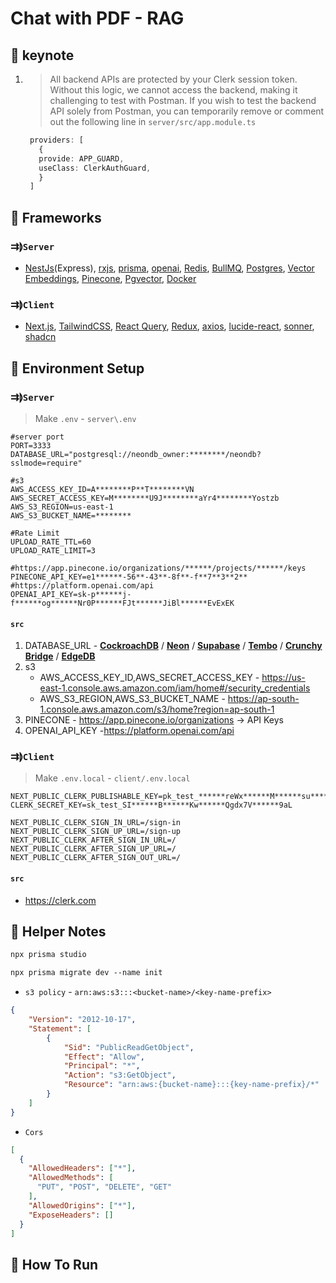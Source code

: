 # Chat with PDF - RAG

## 🔗 keynote
1. > All backend APIs are protected by your Clerk session token. Without this logic, we cannot access the backend, making it challenging to test with Postman. If you wish to test the backend API solely from Postman, you can temporarily remove or comment out the following line in `server/src/app.module.ts`
   ```ts
    providers: [
      {
      provide: APP_GUARD,
      useClass: ClerkAuthGuard,
      }
    ]
   ```
## 🔗 Frameworks
### ⇉⟭`Server`
- [NestJs](https://nestjs.com/)(Express), [rxjs](https://rxjs.dev/), [prisma](https://www.prisma.io/), [openai](https://beta.openai.com/), [Redis](https://redis.io/), [BullMQ](https://docs.bullmq.io/), [Postgres](https://www.postgresql.org/), [Vector Embeddings](https://docs.pinecone.io/docs/vector-embeddings), [Pinecone](https://www.pinecone.io/), [Pgvector](https://github.com/pgvector/pgvector), [Docker](https://www.docker.com/)

### ⇉⟭`Client`
- [Next.js](https://nextjs.org/), [TailwindCSS](https://tailwindcss.com/), [React Query](https://tanstack.com/query/v3/), [Redux](https://redux.js.org/), [axios](https://axios-http.com/), [lucide-react](https://lucide.dev/), [sonner](https://sonner.emilkowal.ski/), [shadcn](https://ui.shadcn.com/)

## 🔗 Environment Setup
### ⇉⟭`Server`
> Make `.env` - `server\.env`
```dotenv
#server port
PORT=3333
DATABASE_URL="postgresql://neondb_owner:********/neondb?sslmode=require"

#s3
AWS_ACCESS_KEY_ID=A********P**T********VN
AWS_SECRET_ACCESS_KEY=M********U9J********aYr4********Yostzb
AWS_S3_REGION=us-east-1
AWS_S3_BUCKET_NAME=********

#Rate Limit
UPLOAD_RATE_TTL=60
UPLOAD_RATE_LIMIT=3

#https://app.pinecone.io/organizations/******/projects/******/keys
PINECONE_API_KEY=e1******-56**-43**-8f**-f**7**3**2**
#https://platform.openai.com/api
OPENAI_API_KEY=sk-p******j-f******og******Nr0P******FJt******JiBl******EvExEK
```
#### `src`

1. DATABASE_URL - [**CockroachDB**](https://www.cockroachlabs.com/) / [**Neon**](https://neon.tech/) / [**Supabase**](https://supabase.com/) / [**Tembo**](https://tembo.io/) / [**Crunchy Bridge**](https://www.crunchybridge.com/) / [**EdgeDB**](https://www.edgedb.com/)
2. s3
    - AWS_ACCESS_KEY_ID,AWS_SECRET_ACCESS_KEY - https://us-east-1.console.aws.amazon.com/iam/home#/security_credentials
    - AWS_S3_REGION,AWS_S3_BUCKET_NAME - https://ap-south-1.console.aws.amazon.com/s3/home?region=ap-south-1
3. PINECONE - https://app.pinecone.io/organizations -> API Keys
4. OPENAI_API_KEY -https://platform.openai.com/api
### ⇉⟭`Client`
> Make `.env.local` - `client/.env.local`
```dotenv
NEXT_PUBLIC_CLERK_PUBLISHABLE_KEY=pk_test_******reWx******M******su******b3******uZG******A
CLERK_SECRET_KEY=sk_test_SI******B******Kw******Qgdx7V******9aL

NEXT_PUBLIC_CLERK_SIGN_IN_URL=/sign-in
NEXT_PUBLIC_CLERK_SIGN_UP_URL=/sign-up
NEXT_PUBLIC_CLERK_AFTER_SIGN_IN_URL=/
NEXT_PUBLIC_CLERK_AFTER_SIGN_UP_URL=/
NEXT_PUBLIC_CLERK_AFTER_SIGN_OUT_URL=/
```
#### `src`
- https://clerk.com


## 🔗 Helper Notes
```md
npx prisma studio

npx prisma migrate dev --name init
```
- `s3 policy` - `arn:aws:s3:::<bucket-name>/<key-name-prefix>`
```json
{
    "Version": "2012-10-17",
    "Statement": [
        {
            "Sid": "PublicReadGetObject",
            "Effect": "Allow",
            "Principal": "*",
            "Action": "s3:GetObject",
            "Resource": "arn:aws:{bucket-name}:::{key-name-prefix}/*"
        }
    ]
}
```
- `Cors`
```json
[
  {
    "AllowedHeaders": ["*"],
    "AllowedMethods": [
      "PUT", "POST", "DELETE", "GET"
    ],
    "AllowedOrigins": ["*"],
    "ExposeHeaders": []
  }
]
```

## 🔗 How To Run
